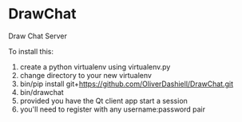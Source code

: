 DrawChat
========

Draw Chat Server

To install this:

1. create a python virtualenv using virtualenv.py
2. change directory to your new virtualenv
3. bin/pip install git+https://github.com/OliverDashiell/DrawChat.git
4. bin/drawchat
5. provided you have the Qt client app start a session
6. you'll need to register with any username:password pair